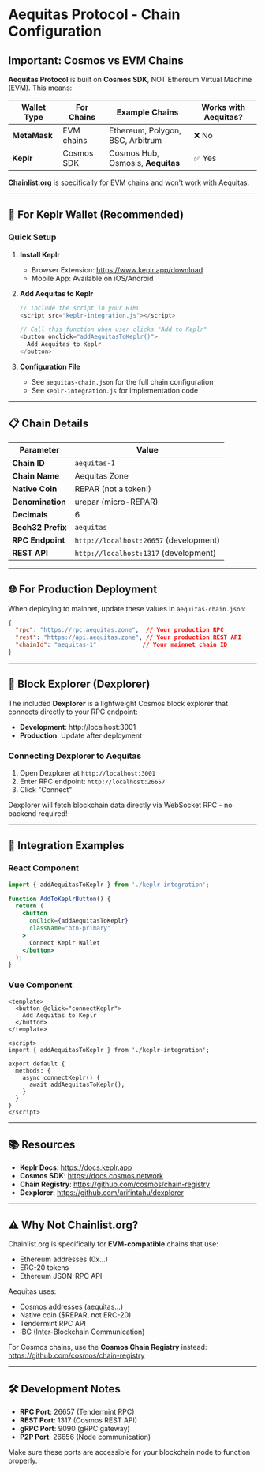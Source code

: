 # Aequitas Protocol - Chain Configuration

## Important: Cosmos vs EVM Chains

**Aequitas Protocol** is built on **Cosmos SDK**, NOT Ethereum Virtual Machine (EVM). This means:

| Wallet Type | For Chains | Example Chains | Works with Aequitas? |
|-------------|-----------|----------------|---------------------|
| **MetaMask** | EVM chains | Ethereum, Polygon, BSC, Arbitrum | ❌ No |
| **Keplr** | Cosmos SDK | Cosmos Hub, Osmosis, **Aequitas** | ✅ Yes |

**Chainlist.org** is specifically for EVM chains and won't work with Aequitas.

---

## 🦊 For Keplr Wallet (Recommended)

### Quick Setup

1. **Install Keplr**
   - Browser Extension: https://www.keplr.app/download
   - Mobile App: Available on iOS/Android

2. **Add Aequitas to Keplr**
   ```javascript
   // Include the script in your HTML
   <script src="keplr-integration.js"></script>
   
   // Call this function when user clicks "Add to Keplr"
   <button onclick="addAequitasToKeplr()">
     Add Aequitas to Keplr
   </button>
   ```

3. **Configuration File**
   - See `aequitas-chain.json` for the full chain configuration
   - See `keplr-integration.js` for implementation code

---

## 📋 Chain Details

| Parameter | Value |
|-----------|-------|
| **Chain ID** | `aequitas-1` |
| **Chain Name** | Aequitas Zone |
| **Native Coin** | REPAR (not a token!) |
| **Denomination** | urepar (micro-REPAR) |
| **Decimals** | 6 |
| **Bech32 Prefix** | `aequitas` |
| **RPC Endpoint** | `http://localhost:26657` (development) |
| **REST API** | `http://localhost:1317` (development) |

---

## 🌐 For Production Deployment

When deploying to mainnet, update these values in `aequitas-chain.json`:

```json
{
  "rpc": "https://rpc.aequitas.zone",  // Your production RPC
  "rest": "https://api.aequitas.zone", // Your production REST API
  "chainId": "aequitas-1"             // Your mainnet chain ID
}
```

---

## 🔗 Block Explorer (Dexplorer)

The included **Dexplorer** is a lightweight Cosmos block explorer that connects directly to your RPC endpoint:

- **Development**: http://localhost:3001
- **Production**: Update after deployment

### Connecting Dexplorer to Aequitas

1. Open Dexplorer at `http://localhost:3001`
2. Enter RPC endpoint: `http://localhost:26657`
3. Click "Connect"

Dexplorer will fetch blockchain data directly via WebSocket RPC - no backend required!

---

## 🚀 Integration Examples

### React Component

```jsx
import { addAequitasToKeplr } from './keplr-integration';

function AddToKeplrButton() {
  return (
    <button 
      onClick={addAequitasToKeplr}
      className="btn-primary"
    >
      Connect Keplr Wallet
    </button>
  );
}
```

### Vue Component

```vue
<template>
  <button @click="connectKeplr">
    Add Aequitas to Keplr
  </button>
</template>

<script>
import { addAequitasToKeplr } from './keplr-integration';

export default {
  methods: {
    async connectKeplr() {
      await addAequitasToKeplr();
    }
  }
}
</script>
```

---

## 📚 Resources

- **Keplr Docs**: https://docs.keplr.app
- **Cosmos SDK**: https://docs.cosmos.network
- **Chain Registry**: https://github.com/cosmos/chain-registry
- **Dexplorer**: https://github.com/arifintahu/dexplorer

---

## ⚠️ Why Not Chainlist.org?

Chainlist.org is specifically for **EVM-compatible** chains that use:
- Ethereum addresses (0x...)
- ERC-20 tokens
- Ethereum JSON-RPC API

Aequitas uses:
- Cosmos addresses (aequitas...)
- Native coin ($REPAR, not ERC-20)
- Tendermint RPC API
- IBC (Inter-Blockchain Communication)

For Cosmos chains, use the **Cosmos Chain Registry** instead:
https://github.com/cosmos/chain-registry

---

## 🛠️ Development Notes

- **RPC Port**: 26657 (Tendermint RPC)
- **REST Port**: 1317 (Cosmos REST API)
- **gRPC Port**: 9090 (gRPC gateway)
- **P2P Port**: 26656 (Node communication)

Make sure these ports are accessible for your blockchain node to function properly.
